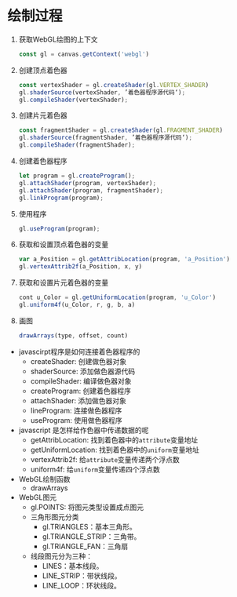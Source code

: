 # 绘制过程

1. 获取WebGL绘图的上下文

   ```js
   const gl = canvas.getContext('webgl')
   ```

2. 创建顶点着色器

   ```js
   const vertexShader = gl.createShader(gl.VERTEX_SHADER)
   gl.shaderSource(vertexShader, ’着色器程序源代码‘);
   gl.compileShader(vertexShader);
   
   ```

3. 创建片元着色器

   ```js
   const fragmentShader = gl.createShader(gl.FRAGMENT_SHADER)
   gl.shaderSource(fragmentShader, ’着色器程序源代码‘);
   gl.compileShader(fragmentShader);
   ```

4. 创建着色器程序

   ```js
   let program = gl.createProgram();
   gl.attachShader(program, vertexShader);
   gl.attachShader(program, fragmentShader);
   gl.linkProgram(program);
   
   ```

   

5. 使用程序

   ```js
   gl.useProgram(program);
   ```
   

6. 获取和设置顶点着色器的变量

   ```js
   var a_Position = gl.getAttribLocation(program, 'a_Position')
   gl.vertexAttrib2f(a_Position, x, y)
   ```

7. 获取和设置片元着色器的变量

   ```js
   cont u_Color = gl.getUniformLocation(program, 'u_Color')
   gl.uniform4f(u_Color, r, g, b, a)
   ```

8. 画图

   ```js
   drawArrays(type, offset, count)
   ```

   

* javascirpt程序是如何连接着色器程序的
  * createShader: 创建做色器对象
  * shaderSource: 添加做色器源代码
  * compileShader: 编译做色器对象
  * createProgram: 创建着色器程序
  * attachShader: 添加做色器对象
  * lineProgram: 连接做色器程序
  * useProgram: 使用做色器程序
* javascript 是怎样给作色器中传递数据的呢
  * getAttribLocation: 找到着色器中的`attribute`变量地址
  * getUniformLocation: 找到着色器中的`uniform`变量地址
  * vertexAttrib2f: 给`attribute`变量传递两个浮点数
  * uniform4f: 给`uniform`变量传递四个浮点数
* WebGL绘制函数
  * drawArrays
* WebGL图元
  * gl.POINTS: 将图元类型设置成点图元
  * 三角形图元分类
    - gl.TRIANGLES：基本三角形。
    - gl.TRIANGLE_STRIP：三角带。
    - gl.TRIANGLE_FAN：三角扇
  * 线段图元分为三种：
    - LINES：基本线段。
    - LINE_STRIP：带状线段。
    - LINE_LOOP：环状线段。

